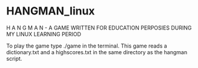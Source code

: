 # HANGMAN_linux
H A N G M A N - A GAME WRITTEN FOR EDUCATION PERPOSIES DURING MY LINUX LEARNING PERIOD


To play the game type ./game in the terminal.
This game reads a dictionary.txt and a highscores.txt in the same directory as the hangman script.
